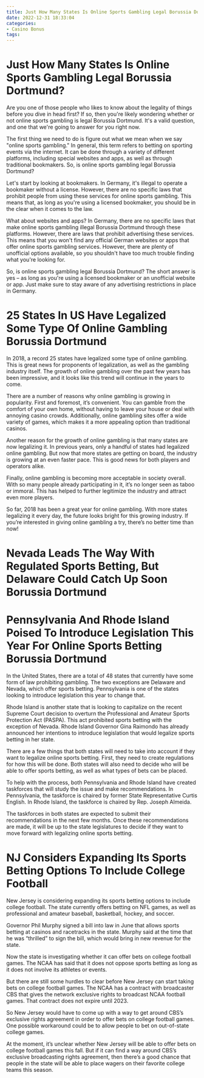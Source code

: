 ```yaml
---
title: Just How Many States Is Online Sports Gambling Legal Borussia Dortmund
date: 2022-12-31 18:33:04
categories:
- Casino Bonus
tags:
---
```



#  Just How Many States Is Online Sports Gambling Legal Borussia Dortmund?

Are you one of those people who likes to know about the legality of things before you dive in head first? If so, then you're likely wondering whether or not online sports gambling is legal Borussia Dortmund. It's a valid question, and one that we're going to answer for you right now.

The first thing we need to do is figure out what we mean when we say "online sports gambling." In general, this term refers to betting on sporting events via the internet. It can be done through a variety of different platforms, including special websites and apps, as well as through traditional bookmakers. So, is online sports gambling legal Borussia Dortmund?

Let's start by looking at bookmakers. In Germany, it's illegal to operate a bookmaker without a license. However, there are no specific laws that prohibit people from using these services for online sports gambling. This means that, as long as you're using a licensed bookmaker, you should be in the clear when it comes to the law.

What about websites and apps? In Germany, there are no specific laws that make online sports gambling illegal Borussia Dortmund through these platforms. However, there are laws that prohibit advertising these services. This means that you won't find any official German websites or apps that offer online sports gambling services. However, there are plenty of unofficial options available, so you shouldn't have too much trouble finding what you're looking for.

So, is online sports gambling legal Borussia Dortmund? The short answer is yes – as long as you're using a licensed bookmaker or an unofficial website or app. Just make sure to stay aware of any advertising restrictions in place in Germany.

#  25 States In US Have Legalized Some Type Of Online Gambling Borussia Dortmund

In 2018, a record 25 states have legalized some type of online gambling. This is great news for proponents of legalization, as well as the gambling industry itself. The growth of online gambling over the past few years has been impressive, and it looks like this trend will continue in the years to come.

There are a number of reasons why online gambling is growing in popularity. First and foremost, it’s convenient. You can gamble from the comfort of your own home, without having to leave your house or deal with annoying casino crowds. Additionally, online gambling sites offer a wide variety of games, which makes it a more appealing option than traditional casinos.

Another reason for the growth of online gambling is that many states are now legalizing it. In previous years, only a handful of states had legalized online gambling. But now that more states are getting on board, the industry is growing at an even faster pace. This is good news for both players and operators alike.

Finally, online gambling is becoming more acceptable in society overall. With so many people already participating in it, it’s no longer seen as taboo or immoral. This has helped to further legitimize the industry and attract even more players.

So far, 2018 has been a great year for online gambling. With more states legalizing it every day, the future looks bright for this growing industry. If you’re interested in giving online gambling a try, there’s no better time than now!

#  Nevada Leads The Way With Regulated Sports Betting, But Delaware Could Catch Up Soon Borussia Dortmund


#  Pennsylvania And Rhode Island Poised To Introduce Legislation This Year For Online Sports Betting Borussia Dortmund

In the United States, there are a total of 48 states that currently have some form of law prohibiting gambling. The two exceptions are Delaware and Nevada, which offer sports betting. Pennsylvania is one of the states looking to introduce legislation this year to change that.

Rhode Island is another state that is looking to capitalize on the recent Supreme Court decision to overturn the Professional and Amateur Sports Protection Act (PASPA). This act prohibited sports betting with the exception of Nevada. Rhode Island Governor Gina Raimondo has already announced her intentions to introduce legislation that would legalize sports betting in her state.

There are a few things that both states will need to take into account if they want to legalize online sports betting. First, they need to create regulations for how this will be done. Both states will also need to decide who will be able to offer sports betting, as well as what types of bets can be placed.

To help with the process, both Pennsylvania and Rhode Island have created taskforces that will study the issue and make recommendations. In Pennsylvania, the taskforce is chaired by former State Representative Curtis English. In Rhode Island, the taskforce is chaired by Rep. Joseph Almeida.

The taskforces in both states are expected to submit their recommendations in the next few months. Once these recommendations are made, it will be up to the state legislatures to decide if they want to move forward with legalizing online sports betting.

#  NJ Considers Expanding Its Sports Betting Options To Include College Football

New Jersey is considering expanding its sports betting options to include college football. The state currently offers betting on NFL games, as well as professional and amateur baseball, basketball, hockey, and soccer. 

Governor Phil Murphy signed a bill into law in June that allows sports betting at casinos and racetracks in the state. Murphy said at the time that he was “thrilled” to sign the bill, which would bring in new revenue for the state.

Now the state is investigating whether it can offer bets on college football games. The NCAA has said that it does not oppose sports betting as long as it does not involve its athletes or events. 

But there are still some hurdles to clear before New Jersey can start taking bets on college football games. The NCAA has a contract with broadcaster CBS that gives the network exclusive rights to broadcast NCAA football games. That contract does not expire until 2023. 

So New Jersey would have to come up with a way to get around CBS’s exclusive rights agreement in order to offer bets on college football games. One possible workaround could be to allow people to bet on out-of-state college games. 

At the moment, it’s unclear whether New Jersey will be able to offer bets on college football games this fall. But if it can find a way around CBS’s exclusive broadcasting rights agreement, then there’s a good chance that people in the state will be able to place wagers on their favorite college teams this season.